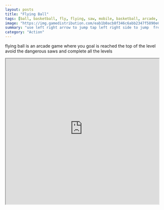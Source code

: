 ```yaml
---
layout: posts
title: "Flying Ball"
tags: [ball, basketball, fly, flying, saw, mobile, basketball, arcade, free, online, games, oyna, game, free, games, play, play, games]
image: "https://img.gamedistribution.com/eab1b0acb8f346c6abb2347f5890e611-512x384.jpeg"
summary: "use left right arrow to jump tap left right side to jump  free online games oyna game free games play play games"
category: "Action"
---
```


flying ball is an arcade game where you goal is reached the top of the level avoid the dangerous saws and complete all the levels

<iframe width="100%" height="480px;" src="https://html5.gamedistribution.com/eab1b0acb8f346c6abb2347f5890e611/"></iframe>